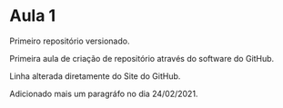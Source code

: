 # Aula 1
 Primeiro repositório versionado.

Primeira aula de criação de repositório através do software do GitHub.

Linha alterada diretamente do Site do GitHub.

Adicionado mais um paragráfo no dia 24/02/2021.